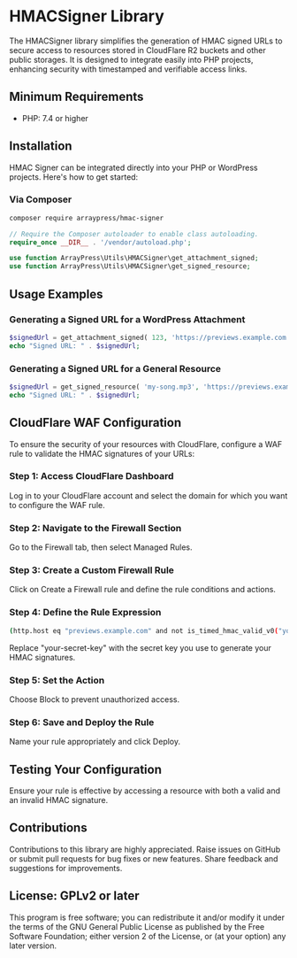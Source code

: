 # HMACSigner Library

The HMACSigner library simplifies the generation of HMAC signed URLs to secure access to resources stored in CloudFlare R2 buckets and other public storages. It is designed to integrate easily into PHP projects, enhancing security with timestamped and verifiable access links.

## Minimum Requirements

- PHP: 7.4 or higher

## Installation

HMAC Signer can be integrated directly into your PHP or WordPress projects. Here's how to get started:

### Via Composer

```bash
composer require arraypress/hmac-signer
```

```php
// Require the Composer autoloader to enable class autoloading.
require_once __DIR__ . '/vendor/autoload.php';

use function ArrayPress\Utils\HMACSigner\get_attachment_signed;
use function ArrayPress\Utils\HMACSigner\get_signed_resource;
```

## Usage Examples

### Generating a Signed URL for a WordPress Attachment

```php
$signedUrl = get_attachment_signed( 123, 'https://previews.example.com', 'your-secret-key', 'audio-previews' );
echo "Signed URL: " . $signedUrl;
```

### Generating a Signed URL for a General Resource

```php
$signedUrl = get_signed_resource( 'my-song.mp3', 'https://previews.example.com', 'your-secret-key', 'audio-previews' );
echo "Signed URL: " . $signedUrl;
```

## CloudFlare WAF Configuration

To ensure the security of your resources with CloudFlare, configure a WAF rule to validate the HMAC signatures of your URLs:

### Step 1: Access CloudFlare Dashboard

Log in to your CloudFlare account and select the domain for which you want to configure the WAF rule.

### Step 2: Navigate to the Firewall Section

Go to the Firewall tab, then select Managed Rules.

### Step 3: Create a Custom Firewall Rule

Click on Create a Firewall rule and define the rule conditions and actions.

### Step 4: Define the Rule Expression

```bash
(http.host eq "previews.example.com" and not is_timed_hmac_valid_v0("your-secret-key", http.request.uri, 600, http.request.timestamp.sec, 8))
```

Replace "your-secret-key" with the secret key you use to generate your HMAC signatures.

### Step 5: Set the Action

Choose Block to prevent unauthorized access.

### Step 6: Save and Deploy the Rule

Name your rule appropriately and click Deploy.

## Testing Your Configuration

Ensure your rule is effective by accessing a resource with both a valid and an invalid HMAC signature.

## Contributions

Contributions to this library are highly appreciated. Raise issues on GitHub or submit pull requests for bug
fixes or new features. Share feedback and suggestions for improvements.

## License: GPLv2 or later

This program is free software; you can redistribute it and/or modify it under the terms of the GNU General Public
License as published by the Free Software Foundation; either version 2 of the License, or (at your option) any later
version.